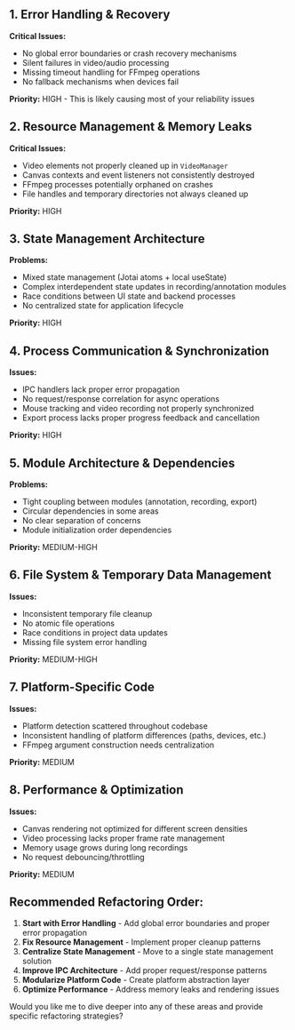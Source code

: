 ## 1. **Error Handling & Recovery**
**Critical Issues:**
- No global error boundaries or crash recovery mechanisms
- Silent failures in video/audio processing
- Missing timeout handling for FFmpeg operations
- No fallback mechanisms when devices fail

**Priority:** HIGH - This is likely causing most of your reliability issues

## 2. **Resource Management & Memory Leaks**
**Critical Issues:**
- Video elements not properly cleaned up in `VideoManager`
- Canvas contexts and event listeners not consistently destroyed
- FFmpeg processes potentially orphaned on crashes
- File handles and temporary directories not always cleaned up

**Priority:** HIGH

## 3. **State Management Architecture**
**Problems:**
- Mixed state management (Jotai atoms + local useState)
- Complex interdependent state updates in recording/annotation modules
- Race conditions between UI state and backend processes
- No centralized state for application lifecycle

**Priority:** HIGH

## 4. **Process Communication & Synchronization**
**Issues:**
- IPC handlers lack proper error propagation
- No request/response correlation for async operations
- Mouse tracking and video recording not properly synchronized
- Export process lacks proper progress feedback and cancellation

**Priority:** HIGH

## 5. **Module Architecture & Dependencies**
**Problems:**
- Tight coupling between modules (annotation, recording, export)
- Circular dependencies in some areas
- No clear separation of concerns
- Module initialization order dependencies

**Priority:** MEDIUM-HIGH

## 6. **File System & Temporary Data Management**
**Issues:**
- Inconsistent temporary file cleanup
- No atomic file operations
- Race conditions in project data updates
- Missing file system error handling

**Priority:** MEDIUM-HIGH

## 7. **Platform-Specific Code**
**Issues:**
- Platform detection scattered throughout codebase
- Inconsistent handling of platform differences (paths, devices, etc.)
- FFmpeg argument construction needs centralization

**Priority:** MEDIUM

## 8. **Performance & Optimization**
**Issues:**
- Canvas rendering not optimized for different screen densities
- Video processing lacks proper frame rate management
- Memory usage grows during long recordings
- No request debouncing/throttling

**Priority:** MEDIUM

## Recommended Refactoring Order:

1. **Start with Error Handling** - Add global error boundaries and proper error propagation
2. **Fix Resource Management** - Implement proper cleanup patterns
3. **Centralize State Management** - Move to a single state management solution
4. **Improve IPC Architecture** - Add proper request/response patterns
5. **Modularize Platform Code** - Create platform abstraction layer
6. **Optimize Performance** - Address memory leaks and rendering issues

Would you like me to dive deeper into any of these areas and provide specific refactoring strategies?
